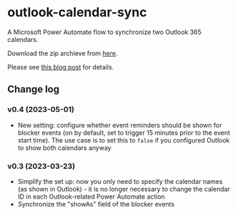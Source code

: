 # outlook-calendar-sync

A Microsoft Power Automate flow to synchronize two Outlook 365 calendars.

Download the zip archieve from [here](https://github.com/MShekow/outlook-calendar-sync/raw/main/Outlook%20calendar%20sync%20v0.4.zip).

Please see [this blog post](https://www.augmentedmind.de/?p=2990) for details.

## Change log

### v0.4 (2023-05-01)

* New setting: configure whether event reminders should be shown for blocker events
  (on by default, set to trigger 15 minutes prior to the event start time). The
  use case is to set this to `false` if you configured Outlook to show both
  calendars anyway

### v0.3 (2023-03-23)

* Simplify the set up: now you only need to specify the calendar names (as shown in Outlook) - it is
  no longer necessary to change the calendar ID in each Outlook-related Power Automate action
* Synchronize the "showAs" field of the blocker events
